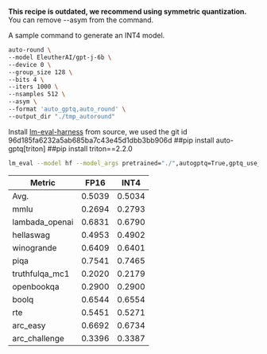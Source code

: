  **This recipe is outdated, we recommend using symmetric quantization.** You can remove --asym from the command.

A sample command to generate an INT4 model.
```bash
auto-round \
--model EleutherAI/gpt-j-6b \
--device 0 \
--group_size 128 \
--bits 4 \
--iters 1000 \
--nsamples 512 \
--asym \
--format 'auto_gptq,auto_round' \
--output_dir "./tmp_autoround"
```


Install [lm-eval-harness](https://github.com/EleutherAI/lm-evaluation-harness.git) from source, we used the git id 96d185fa6232a5ab685ba7c43e45d1dbb3bb906d
##pip install auto-gptq[triton] 
##pip install triton==2.2.0
```bash
lm_eval --model hf --model_args pretrained="./",autogptq=True,gptq_use_triton=True --device cuda:0 --tasks lambada_openai,hellaswag,piqa,winogrande,truthfulqa_mc1,openbookqa,boolq,rte,arc_easy,arc_challenge,mmlu --batch_size 32
```



| Metric         | FP16   | INT4   |
| -------------- | ------ | ------ |
| Avg.           | 0.5039 | 0.5034 |
| mmlu           | 0.2694 | 0.2793 |
| lambada_openai | 0.6831 | 0.6790 |
| hellaswag      | 0.4953 | 0.4902 |
| winogrande     | 0.6409 | 0.6401 |
| piqa           | 0.7541 | 0.7465 |
| truthfulqa_mc1 | 0.2020 | 0.2179 |
| openbookqa     | 0.2900 | 0.2900 |
| boolq          | 0.6544 | 0.6554 |
| rte            | 0.5451 | 0.5271 |
| arc_easy       | 0.6692 | 0.6734 |
| arc_challenge  | 0.3396 | 0.3387 |
